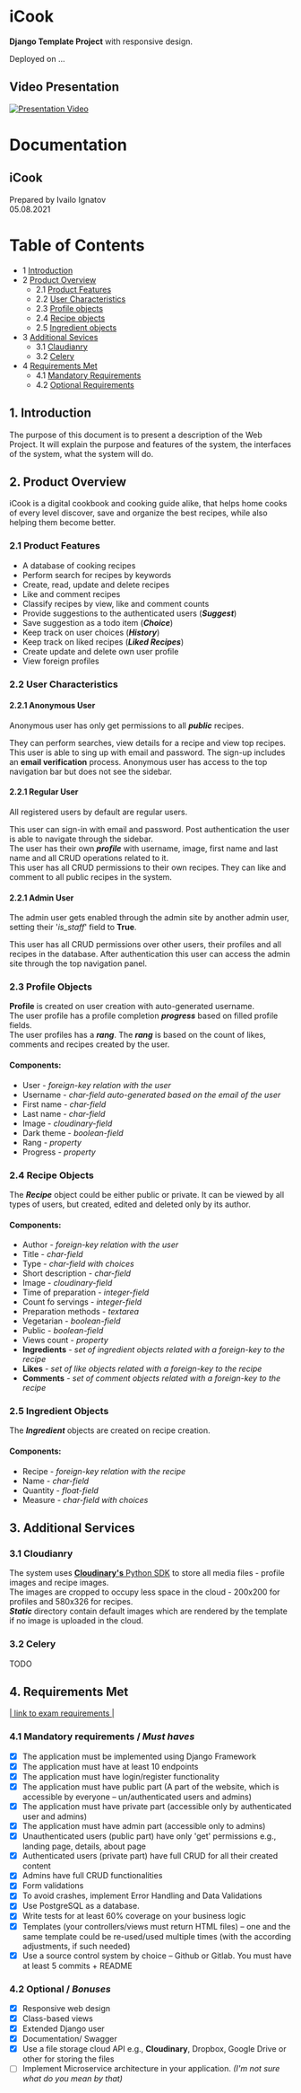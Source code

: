 # iCook

**Django Template Project** with responsive design.

Deployed on ...

## Video Presentation

[![Presentation Video](https://img.youtube.com/vi/zMhGDAGEAIM/default.jpg)](https://youtu.be/zMhGDAGEAIM)

# Documentation

## iCook

Prepared by Ivailo Ignatov  
05.08.2021

Table of Contents
=================

* 1 [Introduction](#1-introduction)
* 2 [Product Overview](#2-product-overview)
    * 2.1 [Product Features ](#21-product-features)
    * 2.2 [User Characteristics](#22-user-characteristics)
    * 2.3 [Profile objects](#23-profile-objects)
    * 2.4 [Recipe objects](#24-recipe-objects)
    * 2.5 [Ingredient objects](#25-ingredient-objects)
* 3 [Additional Sevices](#3-additional-services)
    * 3.1 [Claudianry](#31-cloudianry)
    * 3.2 [Celery](#32-celery)
* 4 [Requirements Met](#4-requirements-met)
    * 4.1 [Mandatory Requirements](#41-mandatory-requirements--must-haves)
    * 4.2 [Optional Requirements](#42-optional--bonuses)

## 1. Introduction

The purpose of this document is to present a description of the Web Project. It will explain the purpose and features of
the system, the interfaces of the system, what the system will do.

## 2. Product Overview

iCook is a digital cookbook and cooking guide alike, that helps home cooks of every level discover, save and organize
the best recipes, while also helping them become better.

### 2.1 Product Features

* A database of cooking recipes
* Perform search for recipes by keywords
* Create, read, update and delete recipes
* Like and comment recipes
* Classify recipes by view, like and comment counts
* Provide suggestions to the authenticated users (***Suggest***)
* Save suggestion as a todo item (***Choice***)
* Keep track on user choices (***History***)
* Keep track on liked recipes (***Liked Recipes***)
* Create update and delete own user profile
* View foreign profiles

### 2.2 User Characteristics

#### 2.2.1 Anonymous User

Anonymous user has only get permissions to all ***public*** recipes.

They can perform searches, view details for a recipe and view top recipes. This user is able to sing up with email and
password. The sign-up includes an **email verification** process. Anonymous user has access to the top navigation bar
but does not see the sidebar.

#### 2.2.1 Regular User

All registered users by default are regular users.

This user can sign-in with email and password. Post authentication the user is able to navigate through the sidebar.  
The user has their own ***profile*** with username, image, first name and last name and all CRUD operations related to
it.  
This user has all CRUD permissions to their own recipes. They can like and comment to all public recipes in the system.

#### 2.2.1 Admin User

The admin user gets enabled through the admin site by another admin user, setting their '*is_staff*' field to **True**.

This user has all CRUD permissions over other users, their profiles and all recipes in the database. After
authentication this user can access the admin site through the top navigation panel.

### 2.3 Profile Objects

**Profile** is created on user creation with auto-generated username.  
The user profile has a profile completion ***progress*** based on filled profile fields.  
The user profiles has a ***rang***. The ***rang*** is based on the count of likes, comments and recipes created by the
user.

#### Components:

- User - *foreign-key relation with the user*
- Username - *char-field auto-generated based on the email of the user*
- First name - *char-field*
- Last name - *char-field*
- Image - *cloudinary-field*
- Dark theme - *boolean-field*
- Rang - *property*
- Progress - *property*

### 2.4 Recipe Objects

The ***Recipe*** object could be either public or private. It can be viewed by all types of users, but created, edited
and deleted only by its author.

#### Components:

- Author - *foreign-key relation with the user*
- Title - *char-field*
- Type - *char-field with choices*
- Short description - *char-field*
- Image - *cloudinary-field*
- Time of preparation - *integer-field*
- Count fo servings - *integer-field*
- Preparation methods - *textarea*
- Vegetarian - *boolean-field*
- Public - *boolean-field*
- Views count - *property*
- **Ingredients** - *set of ingredient objects related with a foreign-key to the recipe*
- **Likes** - *set of like objects related with a foreign-key to the recipe*
- **Comments** - *set of comment objects related with a foreign-key to the recipe*

### 2.5 Ingredient Objects

The ***Ingredient*** objects are created on recipe creation.

#### Components:

- Recipe - *foreign-key relation with the recipe*
- Name - *char-field*
- Quantity - *float-field*
- Measure - *char-field with choices*

## 3. Additional Services

### 3.1 Cloudianry

The system uses [**Cloudinary's** Python SDK](https://cloudinary.com/documentation/django_integration) to store all media
files - profile images and recipe images.  
The images are cropped to occupy less space in the cloud - 200x200 for profiles and 580x326 for recipes.  
***Static*** directory contain default images which are rendered by the template if no image is uploaded in the cloud.

### 3.2 Celery

TODO

## 4. Requirements Met

[| link to exam requirements |](https://softuni.bg/trainings/resources/officedocument/60950/project-requirements-python-web-framework-july-2021/3356)

### 4.1 Mandatory requirements / *Must haves*

- [x] The application must be implemented using Django Framework
- [x] The application must have at least 10 endpoints
- [x] The application must have login/register functionality
- [x] The application must have public part (A part of the website, which is accessible by everyone – un/authenticated
  users and admins)
- [x] The application must have private part (accessible only by authenticated user and admins)
- [x] The application must have admin part (accessible only to admins)
- [x] Unauthenticated users (public part) have only 'get' permissions e.g., landing page, details, about page
- [x] Authenticated users (private part) have full CRUD for all their created content
- [x] Admins have full CRUD functionalities
- [x] Form validations
- [x] To avoid crashes, implement Error Handling and Data Validations
- [x] Use PostgreSQL as a database.
- [x] Write tests for at least 60% coverage on your business logic
- [x] Templates (your controllers/views must return HTML files) – one and the same template could be re-used/used
  multiple times (with the according adjustments, if such needed)
- [x] Use a source control system by choice – Github or Gitlab. You must have at least 5 commits + README

### 4.2 Optional / *Bonuses*

- [x] Responsive web design
- [x] Class-based views
- [x] Extended Django user
- [x] Documentation/ Swagger
- [x] Use a file storage cloud API e.g., **Cloudinary**, Dropbox, Google Drive or other for storing the files
- [ ] Implement Microservice architecture in your application. *(I'm not sure what do you mean by that)*
